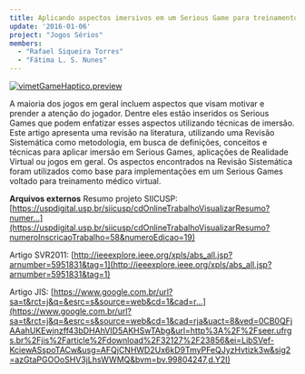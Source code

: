 ```yaml
---
title: Aplicando aspectos imersivos em um Serious Game para treinamento médico virtual
update: '2016-01-06'
project: "Jogos Sérios"
members:
  - "Rafael Siqueira Torres"
  - "Fátima L. S. Nunes"
---
```

[![vimetGameHaptico.preview](/wp-content/uploads/2016/01/vimetGameHaptico.preview-300x258.jpg)](/wp-content/uploads/2016/01/vimetGameHaptico.preview.jpg)

A maioria dos jogos em geral incluem aspectos que visam motivar e prender a atenção do jogador. Dentre eles estão inseridos os Serious Games que podem enfatizar esses aspectos utilizando técnicas de imersão. Este artigo apresenta uma revisão na literatura, utilizando uma Revisão Sistemática como metodologia, em busca de definições, conceitos e técnicas para aplicar imersão em Serious Games, aplicações de Realidade Virtual ou jogos em geral. Os aspectos encontrados na Revisão Sistemática foram utilizados como base para implementações em um Serious Games voltado para treinamento médico virtual.

**Arquivos externos**
Resumo projeto SIICUSP: 
[https://uspdigital.usp.br/siicusp/cdOnlineTrabalhoVisualizarResumo?numer...](https://uspdigital.usp.br/siicusp/cdOnlineTrabalhoVisualizarResumo?numeroInscricaoTrabalho=58&numeroEdicao=19)

Artigo SVR2011: 
[http://ieeexplore.ieee.org/xpls/abs_all.jsp?arnumber=5951831&tag=1](http://ieeexplore.ieee.org/xpls/abs_all.jsp?arnumber=5951831&tag=1)

Artigo JIS: 
[https://www.google.com.br/url?sa=t&rct=j&q=&esrc=s&source=web&cd=1&cad=r...](https://www.google.com.br/url?sa=t&rct=j&q=&esrc=s&source=web&cd=1&cad=rja&uact=8&ved=0CB0QFjAAahUKEwjnzff43bDHAhVID5AKHSwTAbg&url=http%3A%2F%2Fseer.ufrgs.br%2Fjis%2Farticle%2Fdownload%2F32127%2F23856&ei=LibSVef-KciewASspoTACw&usg=AFQjCNHWD2Ux6kD9TmyPFeQJyzHvtizk3w&sig2=azGtaPGOOoSHV3jLhsWWMQ&bvm=bv.99804247,d.Y2I)

 
